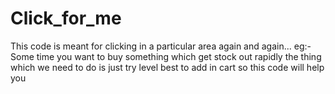# Click_for_me
This code is meant for clicking in a particular area again and again... eg:- Some time you want to buy something which get stock out rapidly the thing which we need to do is just try level best to add in cart so this code will help you
